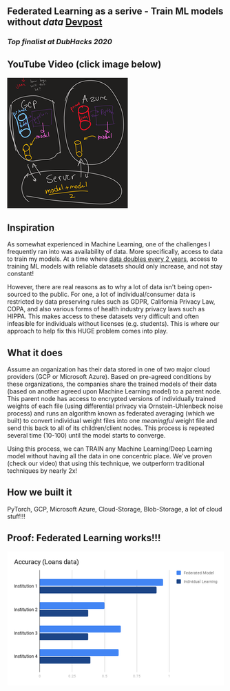 ## Federated Learning as a serive - Train ML models without *data* [Devpost](https://devpost.com/software/federated-learning-as-a-service)
### *Top finalist at DubHacks 2020*

## YouTube Video (click image below)


#### [![Federated Learning as a Service](images/workflow.png)](https://www.youtube.com/watch?v=gzaKo2_egVU)


## Inspiration
As somewhat experienced in Machine Learning, one of the challenges I frequently ran into was availability of data. More specifically, access to data to train my models. At a time where [data doubles every 2 years](https://www.reuters.com/video/watch/id22044143), access to training ML models with reliable datasets should only increase, and not stay constant!

However, there are real reasons as to why a lot of data isn't being open-sourced to the public. For one, a lot of individual/consumer data is restricted by data preserving rules such as GDPR, California Privacy Law, COPA, and also various forms of health industry privacy laws such as HIPPA. This makes access to these datasets very difficult and often infeasible for individuals without licenses (e.g. students). 
This is where our approach to help fix this HUGE problem comes into play.

## What it does
Assume an organization has their data stored in one of two major cloud providers (GCP or Microsoft Azure). Based on pre-agreed conditions by these organizations, the companies share the trained models of their data (based on another agreed upon Machine Learning model) to a parent node. This parent node has access to encrypted versions of individually trained weights of each file (using differential privacy via Ornstein-Uhlenbeck noise process) and runs an algorithm known as federated averaging (which we built) to convert individual weight files into one *meaningful* weight file and send this back to all of its children/client nodes. This process is repeated several time (10-100) until the model starts to converge.

Using this process, we can TRAIN any Machine Learning/Deep Learning model without having all the data in one concentric place. We've proven (check our video) that using this technique, we outperform traditional techniques by nearly 2x!

## How we built it
PyTorch, GCP, Microsoft Azure, Cloud-Storage, Blob-Storage, a lot of cloud stuff!!!



## Proof: Federated Learning works!!!
![Accuracy](images/proof_federated.png)
